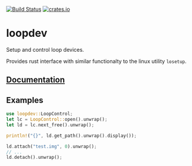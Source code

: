 [![Build Status](https://travis-ci.org/mdaffin/loopdev.svg?branch=master)](https://travis-ci.org/mdaffin/loopdev)
[![crates.io](https://img.shields.io/crates/v/loopdev.svg)](https://crates.io/crates/loopdev)

# loopdev

Setup and control loop devices.

Provides rust interface with similar functionalty to the linux utility `losetup`.

## [Documentation](https://docs.rs/crate/loopdev)

## Examples

```rust
use loopdev::LoopControl;
let lc = LoopControl::open().unwrap();
let ld = lc.next_free().unwrap();

println!("{}", ld.get_path().unwrap().display());

ld.attach("test.img", 0).unwrap();
// ...
ld.detach().unwrap();
```
